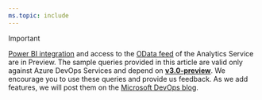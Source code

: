 ```yaml
---
ms.topic: include
---
```


> [!IMPORTANT]  
> [Power BI integration](/azure/devops/report/powerbi/overview) and access to the [OData feed](/azure/devops/report/extend-analytics/index) of the Analytics Service are in Preview. The sample queries provided in this article are valid only against Azure DevOps Services and depend on [**v3.0-preview**](/azure/devops/report/extend-analytics/odata-api-version). We encourage you to use these queries and provide us feedback. As we add features, we will post them on the [Microsoft DevOps blog](https://devblogs.microsoft.com/devops/tag/reporting/). 

